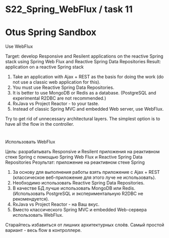 # S22_Spring_WebFlux / task 11
# Otus Spring Sandbox

Use WebFlux

Target:
develop Responsive and Resilent applications on the reactive Spring stack using Spring Web Flux and Reactive Spring Data Repositories
Result: application on a reactive Spring stack


1) Take an application with Ajax + REST as the basis for doing the work (do not use a classic web application for this).
2) You must use Reactive Spring Data Repositories.
3) It is better to use MongoDB or Redis as a database. (PostgreSQL and experimental R2DBC are not recommended.)
3) RxJava vs Project Reactor - to your taste.
4) Instead of classic Spring MVC and embedded Web server, use WebFlux.

Try to get rid of unnecessary architectural layers. The simplest option is to have all the flow in the controller.

# ################################################################# 

Использовать WebFlux

Цель:
разрабатывать Responsive и Resilent приложения на реактивном стеке Spring c помощью Spring Web Flux и Reactive Spring Data Repositories
Результат: приложение на реактивном стеке Spring


1) За основу для выполнения работы взять приложение с Ajax + REST (классическое веб-приложение для этого луче не использовать).
2) Необходимо использовать Reactive Spring Data Repositories.
3) В качестве БД лучше использовать MongoDB или Redis. (Использовать PostgreSQL и экспериментальную R2DBC не рекомендуется).
3) RxJava vs Project Reactor - на Ваш вкус.
4) Вместо классического Spring MVC и embedded Web-сервера использовать WebFlux.

Старайтесь избавиться от лишних архитектурных слоёв. Самый простой вариант - весь flow в контроллере.
